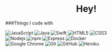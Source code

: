 <h1 align="center">Hey!</h1>
###Things I code with

![JavaScript](https://img.shields.io/badge/-JavaScript-black?style=flat&logo=javascript&logoColor=white)
![Java](https://img.shields.io/badge/-Java-007396?style=flat&logo=java&logoColor=white)
![Swift](https://img.shields.io/badge/-Swift-FA7343?style=flat&logo=swift&logoColor=white)
![HTML5](https://img.shields.io/badge/-HTML5-E34F26?style=flat&logo=html5&logoColor=white)
![CSS3](https://img.shields.io/badge/-CSS3-1572B6?style=flat&logo=css3&logoColor=white)
<br>
![Nodejs](https://img.shields.io/badge/-Nodejs-339933?style=flat&logo=Node.js&logoColor=white)
![npm](https://img.shields.io/badge/-npm-CB3837?style=flat&logo=npm&logoColor=white)
![Express](https://img.shields.io/badge/-Express-black?style=flat&logo=express&logoColor=white)
![Docker](https://img.shields.io/badge/-Docker-46a2f1?style=flat&logo=docker&logoColor=white)
<br>
![Google Chrome](https://img.shields.io/badge/-Google_Chrome-4285F4?style=flat&logo=googlechrome&logoColor=white)
![Git](https://img.shields.io/badge/-Git-F05032?style=flat&logo=git&logoColor=white)
![GitHub](https://img.shields.io/badge/-GitHub-181717?style=flat&logo=github&logoColor=white)
![Heroku](https://img.shields.io/badge/-Heroku-430098?style=flat&logo=heroku&logoColor=white)
